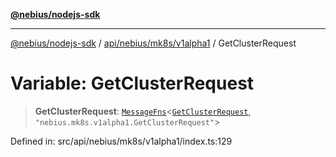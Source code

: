 [**@nebius/nodejs-sdk**](../../../../../README.md)

---

[@nebius/nodejs-sdk](../../../../../README.md) / [api/nebius/mk8s/v1alpha1](../README.md) / GetClusterRequest

# Variable: GetClusterRequest

> **GetClusterRequest**: [`MessageFns`](../../../../../runtime/protos/core/interfaces/MessageFns.md)\<[`GetClusterRequest`](../interfaces/GetClusterRequest.md), `"nebius.mk8s.v1alpha1.GetClusterRequest"`\>

Defined in: src/api/nebius/mk8s/v1alpha1/index.ts:129
